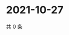 # 2021-10-27

共 0 条

<!-- BEGIN WEIBO -->
<!-- 最后更新时间 Wed Oct 27 2021 14:16:51 GMT+0800 (China Standard Time) -->

<!-- END WEIBO -->
